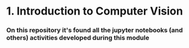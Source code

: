 # 1. Introduction to Computer Vision

### On this repository it's found all the jupyter notebooks (and others) activities developed during this module